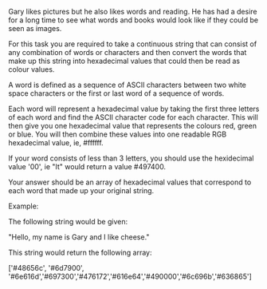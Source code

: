 Gary likes pictures but he also likes words and reading. He has had a desire for a long time to see what words and books would look like if they could be seen as images.

For this task you are required to take a continuous string that can consist of any combination of words or characters and then convert the words that make up this string into hexadecimal values that could then be read as colour values.

A word is defined as a sequence of ASCII characters between two white space characters or the first or last word of a sequence of words.

Each word will represent a hexadecimal value by taking the first three letters of each word and find the ASCII character code for each character. This will then give you one hexadecimal value that represents the colours red, green or blue. You will then combine these values into one readable RGB hexadecimal value, ie, #ffffff.

If your word consists of less than 3 letters, you should use the hexidecimal value '00', ie "It" would return a value #497400.

Your answer should be an array of hexadecimal values that correspond to each word that made up your original string.

Example:

The following string would be given:

"Hello, my name is Gary and I like cheese."

This string would return the following array:

['#48656c', '#6d7900', '#6e616d','#697300','#476172','#616e64','#490000','#6c696b','#636865']